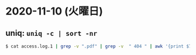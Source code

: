 # 2020-11-10 (火曜日)

## uniq: `uniq -c | sort -nr`

~~~bash
$ cat access.log.1 | grep -v ".pdf" | grep -v  " 404 " | awk '{print $7}'  | grep -v ".jpeg" | grep -v ".jpg" | grep -v ".gif"  | grep -v ".png" | grep -v ".js" | grep -v ".svg" |grep -v ".woff" | grep -v ".ico" | grep -v ".css"  | grep -v ".mp4" | sort | uniq -c | sort -nr
~~~